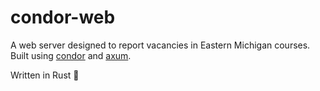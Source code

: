 # condor-web

A web server designed to report vacancies in Eastern Michigan courses. Built using [condor](https://github.com/massivebird/condor) and [axum](https://github.com/tokio-rs/axum).

Written in Rust 🦀
